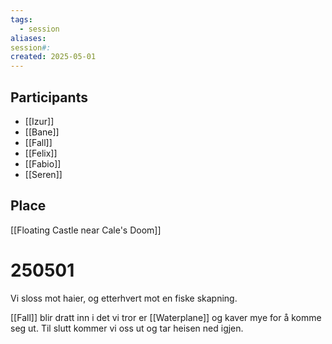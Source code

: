 ```yaml
---
tags:
  - session
aliases: 
session#: 
created: 2025-05-01
---
```


## Participants
- [[Izur]]
- [[Bane]]
- [[Fall]]
- [[Felix]]
- [[Fabio]]
- [[Seren]]

## Place
[[Floating Castle near Cale's Doom]]

# 250501
Vi sloss mot haier, og etterhvert mot en fiske skapning.

[[Fall]] blir dratt inn i det vi tror er [[Waterplane]] og kaver mye for å komme seg ut. Til slutt kommer vi oss ut og tar heisen ned igjen.